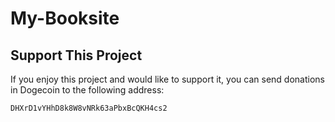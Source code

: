 # My-Booksite
## Support This Project
If you enjoy this project and would like to support it, you can send donations in Dogecoin to the following address:

`DHXrD1vYHhD8k8W8vNRk63aPbxBcQKH4cs2`
